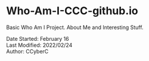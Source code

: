 # Who-Am-I-CCC-github.io
Basic Who Am I Project. About Me and Interesting Stuff.
<div>
Date Started: February 16
<div>
Last Modified: 2022/02/24
<div>
Author: CCyberC
